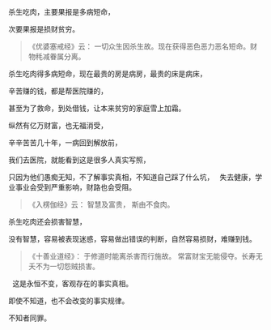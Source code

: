 杀生吃肉，主要果报是多病短命，

次要果报是损财贫穷。

> 《优婆塞戒经》云： 
> 一切众生因杀生故。现在获得恶色恶力恶名短命。财物秏减眷属分离。

杀生吃肉得多病短命，现在最贵的房是病房，最贵的床是病床，

辛苦赚的钱，都是帮医院赚的，

甚至为了救命，到处借钱，让本来贫穷的家庭雪上加霜。

纵然有亿万财富，也无福消受，

辛辛苦苦几十年，一病回到解放前，

我们去医院，就能看到这是很多人真实写照，

只因为他们愚痴无知，不了解事实真相，不知道自己踩了什么坑，
&nbsp;
失去健康，学业事业会受到严重影响，财路也会受阻。

> 《入楞伽经》云： 
> 智慧及富贵， 斯由不食肉。

杀生吃肉还会损害智慧，

没有智慧，容易被表现迷惑，容易做出错误的判断，自然容易损财，难赚到钱。

> 《十善业道经》：
> 于修道时能离杀害而行施故。
> 常富财宝无能侵夺。长寿无夭不为一切怨贼损害。

&nbsp;
这是永恒不变，客观存在的事实真相。

即使不知道，也不会改变的事实规律。

不知者同罪。
